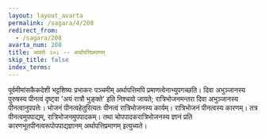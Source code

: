 ```yaml
---
layout: layout_avarta
permalink: /sagara/4/208
redirect_from:
  - /sagara/208
avarta_num: 208
title: आवर्तः २०८ -- अर्थापत्तिप्रमाणम्
skip_title: false
index_terms: 
---
```


पूर्वमीमांसकैकदेशी भट्टशिष्यः प्रभाकरः पञ्चमीम् अर्थापत्तिमपि प्रमाणत्वेनाभ्युपगच्छति। दिवा अभुञ्जानस्य पुरुषस्य
पीनत्वं दृष्ट्वा 'अयं रात्रौ भुङ्क्ते' इति निश्चयो जायते; रात्रिभोजनमन्तरा
दिवा अभुञ्जानस्य पीनत्वानुपपत्तेः। भोजनं पीनत्वहेतुरित्यतः पीनत्वं रात्रिभोजनस्य कार्यम्। रात्रिभोजनं पीनत्वस्य कारणम्। तत्र पीनत्वमुपपाद्यम्, रात्रिभोजनमुपपादकम्। तथा चोपपादकरात्रिभोजनस्य ज्ञानं प्रति कारणभूतपीनत्वरूपोपपाद्यज्ञानम् अर्थापत्तिप्रमाणम् इत्युच्यते।
